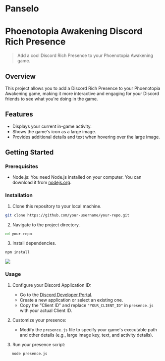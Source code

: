 # Panselo
# Phoenotopia Awakening Discord Rich Presence

> Add a cool Discord Rich Presence to your Phoenotopia Awakening game.

## Overview

This project allows you to add a Discord Rich Presence to your Phoenotopia Awakening game, making it more interactive and engaging for your Discord friends to see what you're doing in the game.

## Features

- Displays your current in-game activity.
- Shows the game's icon as a large image.
- Provides additional details and text when hovering over the large image.

## Getting Started

### Prerequisites

- Node.js: You need Node.js installed on your computer. You can download it from [nodejs.org](https://nodejs.org/).

### Installation

1. Clone this repository to your local machine.

```bash
git clone https://github.com/your-username/your-repo.git
```
2. Navigate to the project directory.
```bash
cd your-repo
```
3. Install dependencies.
```bash
npm install
```
<img src="https://cdn.discordapp.com/attachments/856175159463510037/1169338423304269905/123.png?ex=65550a45&is=65429545&hm=54cdc38d8cde813f39ed7f25ed5d12652b624b49902f609a856f0e93894d3403&">

### Usage

1. Configure your Discord Application ID:
   - Go to the [Discord Developer Portal](https://discord.com/developers/applications).
   - Create a new application or select an existing one.
   - Copy the "Client ID" and replace `"YOUR_CLIENT_ID"` in `presence.js` with your actual Client ID.

2. Customize your presence:
   - Modify the `presence.js` file to specify your game's executable path and other details (e.g., large image key, text, and activity details).

3. Run your presence script:

```bash
   node presence.js
```
